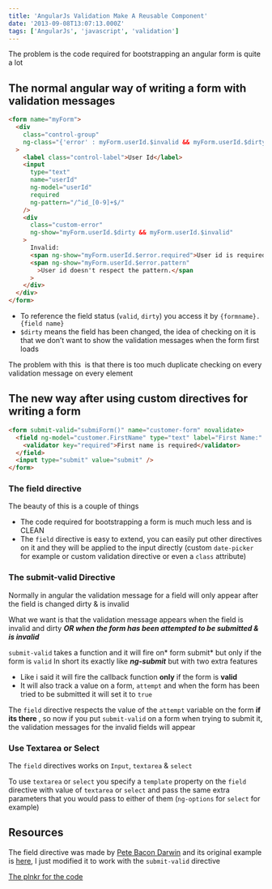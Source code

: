 ```yaml
---
title: 'AngularJs Validation Make A Reusable Component'
date: '2013-09-08T13:07:13.000Z'
tags: ['AngularJs', 'javascript', 'validation']
---
```


The problem is the code required for bootstrapping an angular form is quite a lot

## The normal angular way of writing a form with validation messages

```html
<form name="myForm">
  <div
    class="control-group"
    ng-class="{'error' : myForm.userId.$invalid && myForm.userId.$dirty}"
  >
    <label class="control-label">User Id</label>
    <input
      type="text"
      name="userId"
      ng-model="userId"
      required
      ng-pattern="/^id_[0-9]+$/"
    />
    <div
      class="custom-error"
      ng-show="myForm.userId.$dirty && myForm.userId.$invalid"
    >
      Invalid:
      <span ng-show="myForm.userId.$error.required">User id is required.</span>
      <span ng-show="myForm.userId.$error.pattern"
        >User id doesn't respect the pattern.</span
      >
    </div>
  </div>
</form>
```

- To reference the field status (`valid`, `dirty`) you access it by `{formname}.{field name}`
- `$dirty` means the field has been changed, the idea of checking on it is that we don’t want to show the validation messages when the form first loads

The problem with this  is that there is too much duplicate checking on every validation message on every element

## The new way after using custom directives for writing a form

```html
<form submit-valid="submiForm()" name="customer-form" novalidate>
  <field ng-model="customer.FirstName" type="text" label="First Name:" required>
    <validator key="required">First name is required</validator>
  </field>
  <input type="submit" value="submit" />
</form>
```

### The field directive

The beauty of this is a couple of things

- The code required for bootstrapping a form is much much less and is CLEAN
- The `field` directive is easy to extend, you can easily put other directives on it and they will be applied to the input directly (custom `date-picker` for example or custom validation directive or even a `class` attribute)

### The submit-valid Directive

Normally in angular the validation message for a field will only appear after the field is changed dirty & is invalid

What we want is that the validation message appears when the field is invalid and dirty **_OR when the form has been attempted to be submitted & is invalid_**

`submit-valid` takes a function and it will fire on* form submit* but only if the form is `valid` In short its exactly like **_ng-submit_** but with two extra features

- Like i said it will fire the callback function **only** if the form is **valid**
- It will also track a value on a form, `attempt` and when the form has been tried to be submitted it will set it to `true`

The `field` directive respects the value of the `attempt` variable on the form **if its there** , so now if you put `submit-valid` on a form when trying to submit it, the validation messages for the invalid fields will appear

### Use Textarea or Select

The `field` directives works on `Input`, `textarea` & `select`

To use `textarea` or `select` you specify a `template` property on the `field` directive with value of `textarea` or `select` and pass the same extra parameters that you would pass to either of them (`ng-options` for `select` for example)

## Resources

The field directive was made by [Pete Bacon Darwin](https://github.com/petebacondarwin 'Github') and its original example is [here](http://plnkr.co/edit/3zMsNnpNfOFwExSqLj2I?p=preview 'plnkr'), I just modified it to work with the `submit-valid` directive

[The plnkr for the code](http://plnkr.co/edit/lOCQi7 'plnkr')
